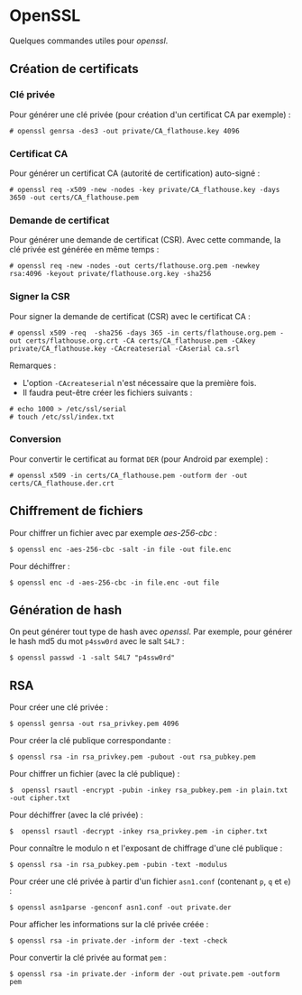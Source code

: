 OpenSSL
=======

Quelques commandes utiles pour *openssl*.

## Création de certificats
### Clé privée
Pour générer une clé privée (pour création d'un certificat CA par exemple) :
```
# openssl genrsa -des3 -out private/CA_flathouse.key 4096
```

### Certificat CA
Pour générer un certificat CA (autorité de certification) auto-signé :
```
# openssl req -x509 -new -nodes -key private/CA_flathouse.key -days 3650 -out certs/CA_flathouse.pem
```

### Demande de certificat
Pour générer une demande de certificat (CSR). Avec cette commande, la clé privée est générée en même temps :
```
# openssl req -new -nodes -out certs/flathouse.org.pem -newkey rsa:4096 -keyout private/flathouse.org.key -sha256
```

### Signer la CSR
Pour signer la demande de certificat (CSR) avec le certificat CA :
```
# openssl x509 -req  -sha256 -days 365 -in certs/flathouse.org.pem -out certs/flathouse.org.crt -CA certs/CA_flathouse.pem -CAkey private/CA_flathouse.key -CAcreateserial -CAserial ca.srl
```

Remarques :
* L'option `-CAcreateserial` n'est nécessaire que la première fois.
* Il faudra peut-être créer les fichiers suivants :
```
# echo 1000 > /etc/ssl/serial
# touch /etc/ssl/index.txt
```

### Conversion
Pour convertir le certificat au format `DER` (pour Android par exemple) :
```
# openssl x509 -in certs/CA_flathouse.pem -outform der -out certs/CA_flathouse.der.crt
```

## Chiffrement de fichiers
Pour chiffrer un fichier avec par exemple *aes-256-cbc* :
```
$ openssl enc -aes-256-cbc -salt -in file -out file.enc
```

Pour déchiffrer :
```
$ openssl enc -d -aes-256-cbc -in file.enc -out file
```

## Génération de hash
On peut générer tout type de hash avec *openssl*. Par exemple, pour générer le hash md5 du mot `p4ssw0rd` avec le salt `S4L7` :
```
$ openssl passwd -1 -salt S4L7 "p4ssw0rd"
```

## RSA
Pour créer une clé privée :
```
$ openssl genrsa -out rsa_privkey.pem 4096
```
Pour créer la clé publique correspondante :
```
$ openssl rsa -in rsa_privkey.pem -pubout -out rsa_pubkey.pem
```
Pour chiffrer un fichier (avec la clé publique) :
```
$  openssl rsautl -encrypt -pubin -inkey rsa_pubkey.pem -in plain.txt -out cipher.txt
```
Pour déchiffrer (avec la clé privée) :
```
$  openssl rsautl -decrypt -inkey rsa_privkey.pem -in cipher.txt
```
Pour connaître le modulo n et l'exposant de chiffrage d'une clé publique :
```
$ openssl rsa -in rsa_pubkey.pem -pubin -text -modulus
```
Pour créer une clé privée à partir d'un fichier `asn1.conf` (contenant `p`, `q` et `e`) :
```
$ openssl asn1parse -genconf asn1.conf -out private.der
```
Pour afficher les informations sur la clé privée créée :
```
$ openssl rsa -in private.der -inform der -text -check
```
Pour convertir la clé privée au format `pem` :
```
$ openssl rsa -in private.der -inform der -out private.pem -outform pem
```
